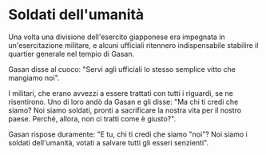 # Soldati dell'umanità

Una volta una divisione dell'esercito giapponese era impegnata in un'esercitazione militare, e alcuni ufficiali ritennero indispensabile stabilire il quartier generale nel tempio di Gasan.

Gasan disse al cuoco: "Servi agli ufficiali lo stesso semplice vitto che mangiamo noi".

I militari, che erano avvezzi a essere trattati con tutti i riguardi, se ne risentirono. Uno di loro andò da Gasan e gli disse: "Ma chi ti credi che siamo? Noi siamo soldati, pronti a sacrificare la nostra vita per il nostro paese. Perché, allora, non ci tratti come è giusto?".

Gasan rispose duramente: "E tu, chi ti credi che siamo "noi"? Noi siamo i soldati dell'umanità, votati a salvare tutti gli esseri senzienti".